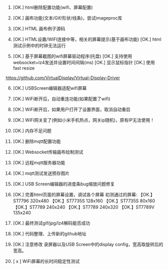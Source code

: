 1. [OK.] html删除配置功能(wifi、屏幕配置)
2. [OK.] 画布功能(文本/Gif/形状/线条)，尝试imageproc库
3. [OK.] HTML 画布例子源码
4. [OK.] HTML设置/WIFI连接中等，相关的屏幕提示(基于画布功能)
   [OK.] html测试示例中的时钟无法运行

5. [OK.] 基于屏幕截图的wifi屏幕驱动程序(托盘)
   [OK.] 支持使用websocket+lz4发送并设置时间间隔(ms)
   [OK.] 显示鼠标指针
   [OK.] 使用 fast resize

https://github.com/VirtualDisplay/Virtual-Display-Driver

6. [OK.] USBScreen编辑器适配wifi屏幕
7. [OK.] WiFi断开后，自动重连功能(如果配置了wifi)
8. [OK.] WiFi断开后，如果用户打开了设置界面，取消自动重启
9. [OK.] WiFi网关变了(例如小米手机热点，网关ip随机)，原有IP无法使用！
10. [OK.] 内存不足问题
11. [OK.] 删除mqtt配置功能
12. [OK.] Websocket传输画布绘制测试 

13. [OK.] 远程mqtt服务器功能
14. [OK.] mqtt测试发送预存图片
15. [OK.] USB Screen编辑器的进度条bug缩放问题修复
16. [OK.] 完善html页面的屏幕设置，调试各个屏幕
    初测通过的屏幕:
    【OK.】ST7796 320x480
    【OK.】ST7735S 128x160
    【OK.】ST7735S 80x160
    【OK.】ST7789 240x240
    【OK.】ST7789 240x320
    【OK.】ST7789V 135x240
17. [OK.] 最终测试gif/jpg/lz4解码能否成功
18. [OK.] 代码整理、上传新的github地址
19. [OK.] 注意修改 录屏器以及USB Screen中的display config，宽高取旋转后的宽高。
20. [ x ] WiFi屏幕的长时间稳定性测试
